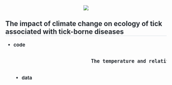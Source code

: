 <div align= "center">
    <img src="https://capsule-render.vercel.app/api?type=soft&color=auto&height=120&text=%20&animation=&fontColor=000000&fontSize=40" />
    </div>
    <div style="text-align: left;"> 
    <h2 style="border-bottom: 1px solid #d8dee4; color: #282d33;"> The impact of climate change on ecology of tick associated with tick-borne diseases </h2>  
    <div style="font-weight: 700; font-size: 15px; text-align: left; color: #282d33;"> 
   <ul style= 'list-style-type:disc'>
       <li> code</li>
           <ul style='list-style-type:disc'; list-style-position:inside'>
               <pre>    
                        The temperature and relative humidity of Jeju Island from 2017 to 2021 is in 'Env_Jeju.csv'. These data are downloaded from the Korea Meteorological Administration(KMA) "Open MET Data Portal" (https://data.kma.go.kr/cmmn/main.do).
                </pre>
       <li> data</li>
        
    

    
